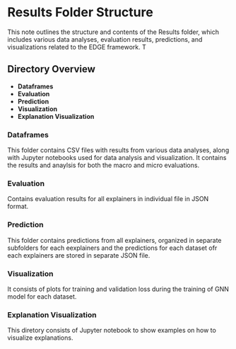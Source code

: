 # Results Folder Structure

This  note outlines the structure and contents of the Results folder, which includes various data analyses, evaluation results, predictions, and visualizations related to the EDGE framework. T
## Directory Overview

- **Dataframes**
- **Evaluation**
- **Prediction**
- **Visualization**
- **Explanation Visualization**


### Dataframes

This folder contains CSV files with results from various data analyses, along with Jupyter notebooks used for data analysis and visualization.
 It contains the results and anaylsis for both the macro and micro evaluations.



### Evaluation

Contains evaluation results for all explainers in individual file in JSON format.


### Prediction

This folder contains predictions from all explainers, organized in separate subfolders for each eexplainers and the predictions for each dataset ofr each explainers are stored in separate JSON file.



### Visualization
It consists of plots for training and validation loss during the training of GNN model for each dataset.

### Explanation Visualization
This diretory consists of Jupyter notebook to show examples on how to visualize explanations.